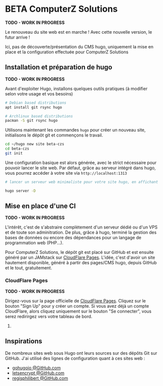 # BETA ComputerZ Solutions

**TODO - WORK IN PROGRESS**

Le renouveau du site web est en marche ! Avec cette nouvelle version, le futur arrive !

Ici, pas de découverte/présentation du CMS hugo, uniquement la mise en place et la configuration effectuée pour ComputerZ Solutions

## Installation et préparation de hugo

**TODO - WORK IN PROGRESS**

Avant d'exploiter Hugo, installons quelques outils pratiques (à modifier selon votre usage et vos besoins)

```bash
# Debian based distributions
apt install git rsync hugo

# Archlinux based distributions
pacman -S git rsync hugo
```

Utilisons maintenant les commandes `hugo` pour créer un nouveau site, initialisons le dépôt git et commençons le travail.

```bash
cd ~/hugo new site beta-czs
cd beta-czs
git init
```

Une configuration basique est alors générée, avec le strict nécessaire pour pouvoir lancer le site web. Par défaut, grâce au serveur intégré dans hugo, vous pourrez accéder à votre site via `http://localhost:1313`

```bash
# lancer un serveur web minimaliste pour votre site hugo, en affichant toutes les pages/posts

hugo server -D
```

## Mise en place d'une CI

**TODO - WORK IN PROGRESS**

L'intérêt, c'est de s'abstraire complètement d'un serveur dédié ou d'un VPS et de toute son adminitration. De plus, grâce à hugo, terminé la gestion des bases de données ou encore des dépendances pour un langage de programmation web (PHP...).

Pour ComputerZ Solutions, le dépôt git est placé sur GitHub et est ensuite généré par un JAMstack sur [CloudFlare Pages](https://pages.cloudflare.com/). L'idée, c'est d'avoir un site hautement disponible, généré à partir des pages/CMS hugo, depuis GitHub et le tout, gratuitement.

### CloudFlare Pages

**TODO - WORK IN PROGRESS**

Dirigez-vous sur la page officielle de [CloudFlare Pages](https://pages.cloudflare.com/). Cliquez sur le bouton "Sign Up" pour y créer un compte. Si vous avez déjà un compte CloudFlare, alors cliquez uniquement sur le bouton "Se connecter", vous serez redirirgez vers votre tableau de bord.

1. 

## Inspirations

De nombreux sites web sous Hugo ont leurs sources sur des dépôts Git sur GitHub. J'ai utilisé des lignes de configuration quant à ces sites web :

- [gohugoio @GitHub.com](https://github.com/gohugoio/hugoBasicExample)
- [letsencrypt @GitHub.com](https://github.com/letsencrypt/website)
- [regisphilibert @GitHub.com](https://github.com/regisphilibert/regisphilibert.com)
